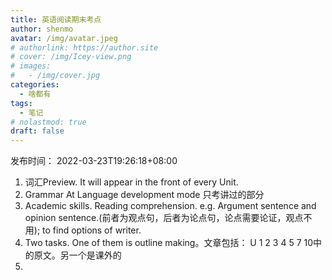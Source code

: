 ```yaml
---
title: 英语阅读期末考点
author: shenmo
avatar: /img/avatar.jpeg
# authorlink: https://author.site
# cover: /img/Icey-view.png
# images:
#   - /img/cover.jpg
categories:
  - 啥都有
tags:
  - 笔记
# nolastmod: true
draft: false
---
```

发布时间： 2022-03-23T19:26:18+08:00


<!--more-->


1. 词汇Preview. It will appear in the front of every Unit.
2. Grammar At Language development mode 只考讲过的部分
3. Academic skills. Reading comprehension. e.g. Argument sentence and opinion sentence.(前者为观点句，后者为论点句，论点需要论证，观点不用); to find options of writer.
4. Two tasks. One of them is outline making。文章包括： U 1 2 3 4 5 7 10中的原文。另一个是课外的
5. 
